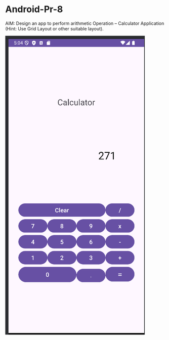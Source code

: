 # Android-Pr-8

AIM: Design an app to perform arithmetic Operation – Calculator Application (Hint: Use Grid Layout or other suitable layout).

![](./ss1.png) 
